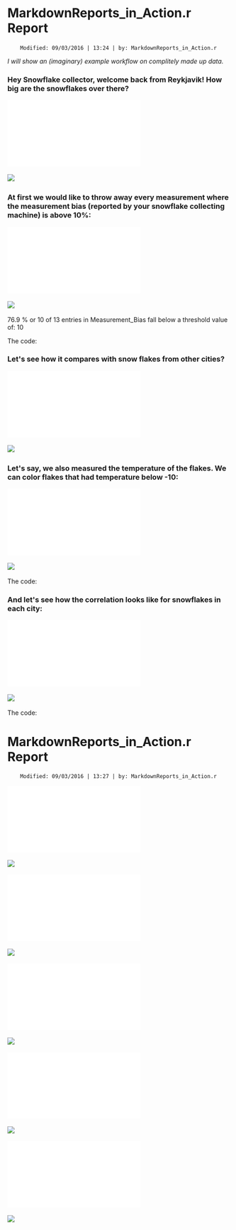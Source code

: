 #  MarkdownReports_in_Action.r Report
		Modified: 09/03/2016 | 13:24 | by: MarkdownReports_in_Action.r

_I will show an (imaginary) example workflow on complitely made up data._

### Hey Snowflake collector, welcome back from Reykjavik! How big are the snowflakes over there?

![](SnowflakeSizes_Reykjavik.barplot.pdf)

![](Reports/MarkdownReports_in_Action/SnowflakeSizes_Reykjavik.barplot.png)

### At first we would like to throw away every  measurement where the measurement bias (reported by your snowflake collecting machine) is above 10%:

![](Measurement_Bias.barplot.pdf)

![](Reports/MarkdownReports_in_Action/Measurement_Bias.barplot.png)

 76.9 %  or  10  of  13  entries in  Measurement_Bias  fall below a threshold value of:  10

The code:

### Let's see how it compares with snow flakes from other cities?

![](SnowflakeSizes.stripchart.pdf)

![](Reports/MarkdownReports_in_Action/SnowflakeSizes.stripchart.png)

### Let's say, we also measured the temperature of the flakes. We can color flakes that had temperature below -10:

![](SnowflakeSizes_colored_by_temp.stripchart.pdf)

![](Reports/MarkdownReports_in_Action/SnowflakeSizes_colored_by_temp.stripchart.png)

The code:

### And let's see how the correlation looks like for snowflakes in each city:

![](Mean_Snowflake_Size_and_Temp.plot.pdf)

![](Reports/MarkdownReports_in_Action/Mean_Snowflake_Size_and_Temp.plot.png)

The code:
#  MarkdownReports_in_Action.r Report
		Modified: 09/03/2016 | 13:27 | by: MarkdownReports_in_Action.r

![](SnowflakeSizes.stripchart.pdf)

![](Reports/MarkdownReports_in_Action/SnowflakeSizes.stripchart.png)

![](SnowflakeSizes.stripchart.pdf)

![](Reports/MarkdownReports_in_Action/SnowflakeSizes.stripchart.png)

![](SnowflakeSizes.stripchart.pdf)

![](Reports/MarkdownReports_in_Action/SnowflakeSizes.stripchart.png)

![](SnowflakeSizes.stripchart.pdf)

![](Reports/MarkdownReports_in_Action/SnowflakeSizes.stripchart.png)

![](SnowflakeSizes_colored_by_temp.stripchart.pdf)

![](Reports/MarkdownReports_in_Action/SnowflakeSizes_colored_by_temp.stripchart.png)
